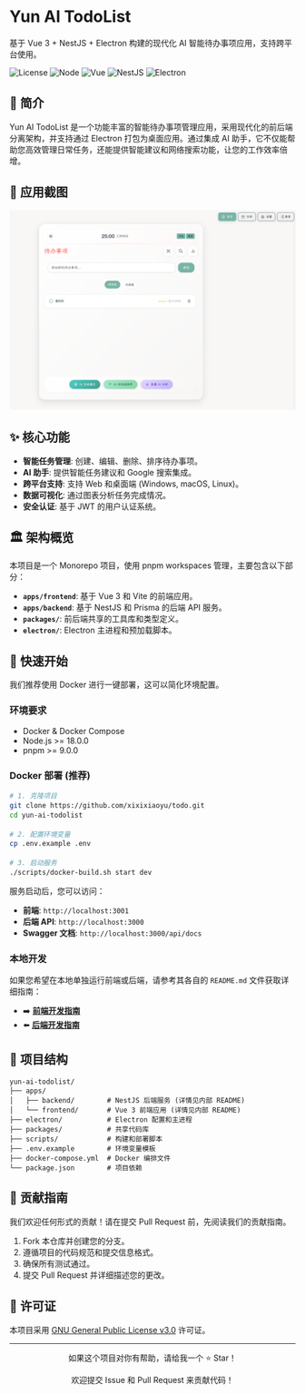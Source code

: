 # Yun AI TodoList

基于 Vue 3 + NestJS +
Electron 构建的现代化 AI 智能待办事项应用，支持跨平台使用。

![License](https://img.shields.io/badge/license-GPL--3.0-red.svg)
![Node](https://img.shields.io/badge/node-%3E%3D18.0.0-brightgreen)
![Vue](https://img.shields.io/badge/Vue-3.5.16-4FC08D?logo=vue.js)
![NestJS](https://img.shields.io/badge/NestJS-10.x-E0234E?logo=nestjs)
![Electron](https://img.shields.io/badge/Electron-36.x-47848F?logo=electron)

## 📖 简介

Yun AI
TodoList 是一个功能丰富的智能待办事项管理应用，采用现代化的前后端分离架构，并支持通过 Electron 打包为桌面应用。通过集成 AI 助手，它不仅能帮助您高效管理日常任务，还能提供智能建议和网络搜索功能，让您的工作效率倍增。

## 📸 应用截图

<div align="center">
  <img src='./apps/frontend/public/officialWebsite/整体.png' alt="Yun AI TodoList 应用截图" width="800" />
</div>

## ✨ 核心功能

- **智能任务管理**: 创建、编辑、删除、排序待办事项。
- **AI 助手**: 提供智能任务建议和 Google 搜索集成。
- **跨平台支持**: 支持 Web 和桌面端 (Windows, macOS, Linux)。
- **数据可视化**: 通过图表分析任务完成情况。
- **安全认证**: 基于 JWT 的用户认证系统。

## 🏛️ 架构概览

本项目是一个 Monorepo 项目，使用 pnpm workspaces 管理，主要包含以下部分：

- **`apps/frontend`**: 基于 Vue 3 和 Vite 的前端应用。
- **`apps/backend`**: 基于 NestJS 和 Prisma 的后端 API 服务。
- **`packages/`**: 前后端共享的工具库和类型定义。
- **`electron/`**: Electron 主进程和预加载脚本。

## 🚀 快速开始

我们推荐使用 Docker 进行一键部署，这可以简化环境配置。

### 环境要求

- Docker & Docker Compose
- Node.js >= 18.0.0
- pnpm >= 9.0.0

### Docker 部署 (推荐)

```bash
# 1. 克隆项目
git clone https://github.com/xixixiaoyu/todo.git
cd yun-ai-todolist

# 2. 配置环境变量
cp .env.example .env

# 3. 启动服务
./scripts/docker-build.sh start dev
```

服务启动后，您可以访问：

- **前端**: `http://localhost:3001`
- **后端 API**: `http://localhost:3000`
- **Swagger 文档**: `http://localhost:3000/api/docs`

### 本地开发

如果您希望在本地单独运行前端或后端，请参考其各自的 `README.md`
文件获取详细指南：

- ➡️ **[前端开发指南](./apps/frontend/README.md)**
- ⬅️ **[后端开发指南](./apps/backend/README.md)**

## 📁 项目结构

```
yun-ai-todolist/
├── apps/
│   ├── backend/        # NestJS 后端服务 (详情见内部 README)
│   └── frontend/       # Vue 3 前端应用 (详情见内部 README)
├── electron/           # Electron 配置和主进程
├── packages/           # 共享代码库
├── scripts/            # 构建和部署脚本
├── .env.example        # 环境变量模板
├── docker-compose.yml  # Docker 编排文件
└── package.json        # 项目依赖
```

## 🤝 贡献指南

我们欢迎任何形式的贡献！请在提交 Pull Request 前，先阅读我们的贡献指南。

1. Fork 本仓库并创建您的分支。
2. 遵循项目的代码规范和提交信息格式。
3. 确保所有测试通过。
4. 提交 Pull Request 并详细描述您的更改。

## 📄 许可证

本项目采用 [GNU General Public License v3.0](LICENSE) 许可证。

---

<div align="center">
  <p>如果这个项目对你有帮助，请给我一个 ⭐️ Star！</p>
  <p>欢迎提交 Issue 和 Pull Request 来贡献代码！</p>
</div>

